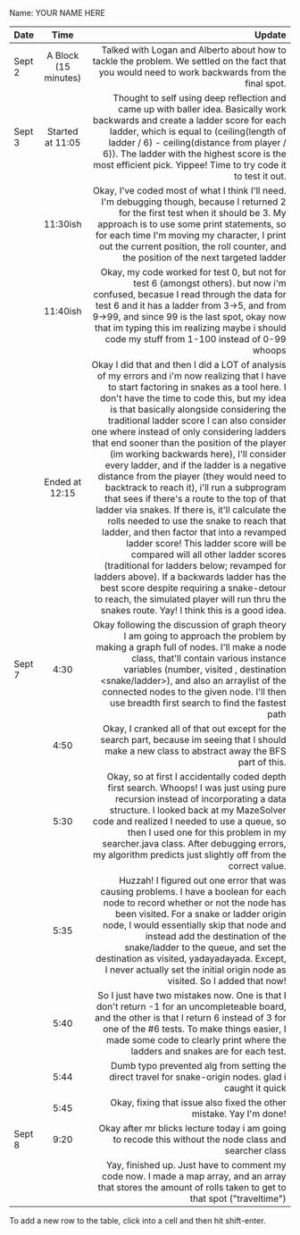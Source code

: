 Name: YOUR NAME HERE

| Date   |         Time         |                                                                                                                                                                                                                                                                                                                                                                                                                                                                                                                                                                                                                                                                                                                                                                                                                                                                                                                                                                                                                                                                                     Update |
|:-------|:--------------------:|-------------------------------------------------------------------------------------------------------------------------------------------------------------------------------------------------------------------------------------------------------------------------------------------------------------------------------------------------------------------------------------------------------------------------------------------------------------------------------------------------------------------------------------------------------------------------------------------------------------------------------------------------------------------------------------------------------------------------------------------------------------------------------------------------------------------------------------------------------------------------------------------------------------------------------------------------------------------------------------------------------------------------------------------------------------------------------------------:|
| Sept 2 | A Block (15 minutes) |                                                                                                                                                                                                                                                                                                                                                                                                                                                                                                                                                                                                                                                                                                                                                                                                                                                                                                                                           Talked with Logan and Alberto about how to tackle the problem. We settled on the fact that you would need to work backwards from the final spot. |
| Sept 3 |   Started at 11:05   |                                                                                                                                                                                                                                                                                                                                                                                                                                                                                                                                                                                                                                                                                                                                                   Thought to self using deep reflection and came up with baller idea. Basically work backwards and create a ladder score for each ladder, which is equal to (ceiling(length of ladder / 6) - ceiling(distance from player / 6)). The ladder with the highest score is the most efficient pick. Yippee! Time to try code it to test it out. |
|        |       11:30ish       |                                                                                                                                                                                                                                                                                                                                                                                                                                                                                                                                                                                                                                                                                                                                                                Okay, I've coded most of what I think I'll need. I'm debugging though, because I returned 2 for the first test when it should be 3. My approach is to use some print statements, so for each time I'm moving my character, I print out the current position, the roll counter, and the position of the next targeted ladder |
|        |       11:40ish       |                                                                                                                                                                                                                                                                                                                                                                                                                                                                                                                                                                                                                                                                                                                                                              Okay, my code worked for test 0, but not for test 6 (amongst others). but now i'm confused, becasue I read through the data for test 6 and it has a ladder from 3->5, and from 9->99, and since 99 is the last spot, okay now that im typing this im realizing maybe i should code my stuff from 1-100 instead of 0-99 whoops |
|        |    Ended at 12:15    | Okay I did that and then I did a LOT of analysis of my errors and i'm now realizing that I have to start factoring in snakes as a tool here. I don't have the time to code this, but my idea is that basically alongside considering the traditional ladder score I can also consider one where instead of only considering ladders that end sooner than the position of the player (im working backwards here), I'll consider every ladder, and if the ladder is a negative distance from the player (they would need to backtrack to reach it), i'll run a subprogram that sees if there's a route to the top of that ladder via snakes. If there is, it'll calculate the rolls needed to use the snake to reach that ladder, and then factor that into a revamped ladder score! This ladder score will be compared will all other ladder scores (traditional for ladders below; revamped for ladders above). If a backwards ladder has the best score despite requiring a snake-detour to reach, the simulated player will run thru the snakes route. Yay! I think this is a good idea. |
| Sept 7 |         4:30         |                                                                                                                                                                                                                                                                                                                                                                                                                                                                                                                                                                                                                                                                                                                     Okay following the discussion of graph theory I am going to approach the problem by making a graph full of nodes. I'll make a node class, that'll contain various instance variables (number, visited <bool>, destination <snake/ladder>), and also an arraylist of the connected nodes to the given node. I'll then use breadth first search to find the fastest path |
|        |         4:50         |                                                                                                                                                                                                                                                                                                                                                                                                                                                                                                                                                                                                                                                                                                                                                                                                                                                                                                                                        Okay, I cranked all of that out except for the search part, because im seeing that I should make a new class to abstract away the BFS part of this. |
|        |         5:30         |                                                                                                                                                                                                                                                                                                                                                                                                                                                                                                                                                                                                                                                                                                             Okay, so at first I accidentally coded depth first search. Whoops! I was just using pure recursion instead of incorporating a data structure. I looked back at my MazeSolver code and realized I needed to use a queue, so then I used one for this problem in my searcher.java class. After debugging errors, my algorithm predicts just slightly off from the correct value. |
|        |         5:35         |                                                                                                                                                                                                                                                                                                                                                                                                                                                                                                                                                                                                                                                              Huzzah! I figured out one error that was causing problems. I have a boolean for each node to record whether or not the node has been visited. For a snake or ladder origin node, I would essentially skip that node and instead add the destination of the snake/ladder to the queue, and set the destination as visited, yadayadayada. Except, I never actually set the initial origin node as visited. So I added that now! |
|        |         5:40         |                                                                                                                                                                                                                                                                                                                                                                                                                                                                                                                                                                                                                                                                                                                                                                                                                So I just have two mistakes now. One is that I don't return -1 for an uncompleteable board, and the other is that I return 6 instead of 3 for one of the #6 tests. To make things easier, I made some code to clearly print where the ladders and snakes are for each test. |
|        |         5:44         |                                                                                                                                                                                                                                                                                                                                                                                                                                                                                                                                                                                                                                                                                                                                                                                                                                                                                                                                                                                      Dumb typo prevented alg from setting the direct travel for snake-origin nodes. glad i caught it quick |
|        |         5:45         |                                                                                                                                                                                                                                                                                                                                                                                                                                                                                                                                                                                                                                                                                                                                                                                                                                                                                                                                                                                                                        Okay, fixing that issue also fixed the other mistake. Yay I'm done! |
| Sept 8 |         9:20         |                                                                                                                                                                                                                                                                                                                                                                                                                                                                                                                                                                                                                                                                                                                                                                                                                                                                                                                                                                                     Okay after mr blicks lecture today i am going to recode this without the node class and searcher class |
|        |                      |                                                                                                                                                                                                                                                                                                                                                                                                                                                                                                                                                                                                                                                                                                                                                                                                                                                                                                                              Yay, finished up. Just have to comment my code now. I made a map array, and an array that stores the amount of rolls taken to get to that spot ("traveltime") |


To add a new row to the table, click into a cell and then hit shift-enter.